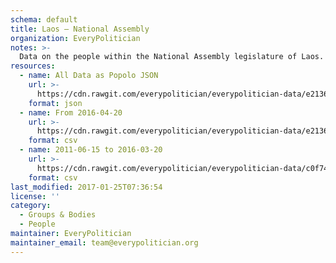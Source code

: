 ```yaml
---
schema: default
title: Laos — National Assembly
organization: EveryPolitician
notes: >-
  Data on the people within the National Assembly legislature of Laos.
resources:
  - name: All Data as Popolo JSON
    url: >-
      https://cdn.rawgit.com/everypolitician/everypolitician-data/e2136df49f1b6e92936e8a5a39ddfaa09c61bfd2/data/Laos/Assembly/ep-popolo-v1.0.json
    format: json
  - name: From 2016-04-20
    url: >-
      https://cdn.rawgit.com/everypolitician/everypolitician-data/e2136df49f1b6e92936e8a5a39ddfaa09c61bfd2/data/Laos/Assembly/term-2016.csv
    format: csv
  - name: 2011-06-15 to 2016-03-20
    url: >-
      https://cdn.rawgit.com/everypolitician/everypolitician-data/c0f74504df167546c77db68f0463ea785100b6c9/data/Laos/Assembly/term-2011.csv
    format: csv
last_modified: 2017-01-25T07:36:54
license: ''
category:
  - Groups & Bodies
  - People
maintainer: EveryPolitician
maintainer_email: team@everypolitician.org
---
```

